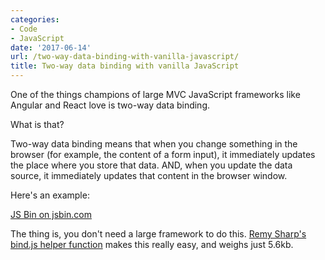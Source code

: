 ```yaml
---
categories:
- Code
- JavaScript
date: '2017-06-14'
url: /two-way-data-binding-with-vanilla-javascript/
title: Two-way data binding with vanilla JavaScript
---
```


One of the things champions of large MVC JavaScript frameworks like Angular and React love is two-way data binding.

What is that?

Two-way data binding means that when you change something in the browser (for example, the content of a form input), it immediately updates the place where you store that data. AND, when you update the data source, it immediately updates that content in the browser window.

Here's an example:

<a class="jsbin-embed" href="https://jsbin.com/yoqaku/1/embed?console,output">JS Bin on jsbin.com</a><script src="https://static.jsbin.com/js/embed.min.js?4.0.4"></script>

The thing is, you don't need a large framework to do this. [Remy Sharp's bind.js helper function](https://github.com/remy/bind.js) makes this really easy, and weighs just 5.6kb.